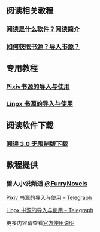 ## 阅读相关教程

### [阅读是什么软件？阅读简介](https://github.com/windyhusky/PixivSource/blob/main/doc/Legado.md)

### [如何获取书源？导入书源？](https://github.com/windyhusky/PixivSource/blob/main/doc/Import.md)



## 专用教程

### [Pixiv书源的导入与使用](https://github.com/windyhusky/PixivSource/blob/main/doc/Pixiv.md)

### [Linpx 书源的导入与使用](https://github.com/windyhusky/PixivSource/blob/main/doc/Linpx.md)



## 阅读软件下载

### [阅读 3.0 无限制版下载](https://kunfei.lanzoux.com/b0f810h4b#d8j9)



## 教程提供

### 兽人小说频道 [@FurryNovels](https://t.me/FurryNovels)

[Pixiv 书源的导入与使用 – Telegraph](https://telegra.ph/FurryNovelsReading-01-04-07)

[Linpx 书源的导入与使用 – Telegraph](https://telegra.ph/FurryNovelsReading-05-04-07)

更多内容请查看[官方使用说明](https://www.yuque.com/legado/wiki/xz)
